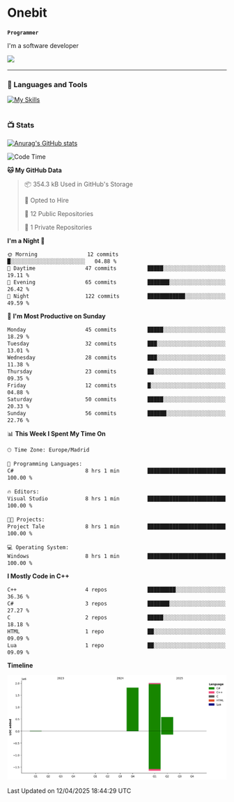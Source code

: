 # Onebit

**`Programmer`**

I'm a software developer

   ![](https://komarev.com/ghpvc/?username=onebit5&color=blueviolet)

---

### 🧰 Languages and Tools

[![My Skills](https://skillicons.dev/icons?i=cpp,c,cs,java,lua,unity,git,linux,github,discord,vscode,visualstudio)](https://skillicons.dev)
<br />

#

### 📺 Stats
[![Anurag's GitHub stats](https://github-readme-stats.vercel.app/api?username=onebit5&show_icons=true&theme=radical)](https://github.com/anuraghazra/github-readme-stats)                
<!--START_SECTION:waka-->
![Code Time](http://img.shields.io/badge/Code%20Time-228%20hrs-blue)

**🐱 My GitHub Data** 

> 📦 354.3 kB Used in GitHub's Storage 
 > 
> 💼 Opted to Hire
 > 
> 📜 12 Public Repositories 
 > 
> 🔑 1 Private Repositories 
 > 
**I'm a Night 🦉** 

```text
🌞 Morning                12 commits          █░░░░░░░░░░░░░░░░░░░░░░░░   04.88 % 
🌆 Daytime                47 commits          █████░░░░░░░░░░░░░░░░░░░░   19.11 % 
🌃 Evening                65 commits          ███████░░░░░░░░░░░░░░░░░░   26.42 % 
🌙 Night                  122 commits         ████████████░░░░░░░░░░░░░   49.59 % 
```
📅 **I'm Most Productive on Sunday** 

```text
Monday                   45 commits          █████░░░░░░░░░░░░░░░░░░░░   18.29 % 
Tuesday                  32 commits          ███░░░░░░░░░░░░░░░░░░░░░░   13.01 % 
Wednesday                28 commits          ███░░░░░░░░░░░░░░░░░░░░░░   11.38 % 
Thursday                 23 commits          ██░░░░░░░░░░░░░░░░░░░░░░░   09.35 % 
Friday                   12 commits          █░░░░░░░░░░░░░░░░░░░░░░░░   04.88 % 
Saturday                 50 commits          █████░░░░░░░░░░░░░░░░░░░░   20.33 % 
Sunday                   56 commits          ██████░░░░░░░░░░░░░░░░░░░   22.76 % 
```


📊 **This Week I Spent My Time On** 

```text
🕑︎ Time Zone: Europe/Madrid

💬 Programming Languages: 
C#                       8 hrs 1 min         █████████████████████████   100.00 % 

🔥 Editors: 
Visual Studio            8 hrs 1 min         █████████████████████████   100.00 % 

🐱‍💻 Projects: 
Project Tale             8 hrs 1 min         █████████████████████████   100.00 % 

💻 Operating System: 
Windows                  8 hrs 1 min         █████████████████████████   100.00 % 
```

**I Mostly Code in C++** 

```text
C++                      4 repos             █████████░░░░░░░░░░░░░░░░   36.36 % 
C#                       3 repos             ███████░░░░░░░░░░░░░░░░░░   27.27 % 
C                        2 repos             █████░░░░░░░░░░░░░░░░░░░░   18.18 % 
HTML                     1 repo              ██░░░░░░░░░░░░░░░░░░░░░░░   09.09 % 
Lua                      1 repo              ██░░░░░░░░░░░░░░░░░░░░░░░   09.09 % 
```



**Timeline**

![Lines of Code chart](https://raw.githubusercontent.com/Onebit5/Onebit5/main/assets/bar_graph.png)


 Last Updated on 12/04/2025 18:44:29 UTC
<!--END_SECTION:waka-->

